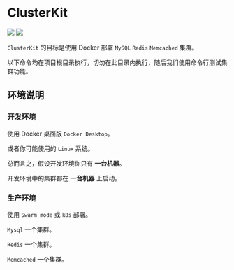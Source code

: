 # ClusterKit

[![](https://img.shields.io/badge/AD-%E8%85%BE%E8%AE%AF%E4%BA%91%E5%AE%B9%E5%99%A8%E6%9C%8D%E5%8A%A1-blue.svg)](https://cloud.tencent.com/act/cps/redirect?redirect=10058&cps_key=3a5255852d5db99dcd5da4c72f05df61) [![](https://img.shields.io/badge/Support-%E8%85%BE%E8%AE%AF%E4%BA%91%E8%87%AA%E5%AA%92%E4%BD%93-brightgreen.svg)](https://cloud.tencent.com/developer/support-plan?invite_code=13vokmlse8afh)

`ClusterKit` 的目标是使用 Docker 部署 `MySQL` `Redis` `Memcached` 集群。

以下命令均在项目根目录执行，切勿在此目录内执行，随后我们使用命令行测试集群功能。

## 环境说明

### 开发环境

使用 Docker 桌面版 `Docker Desktop`。

或者你可能使用的 `Linux` 系统。

总而言之，假设开发环境你只有 **一台机器**。

开发环境中的集群都在 **一台机器** 上启动。

### 生产环境

使用 `Swarm mode` 或 `k8s` 部署。

`Mysql` 一个集群。

`Redis` 一个集群。

`Memcached` 一个集群。
